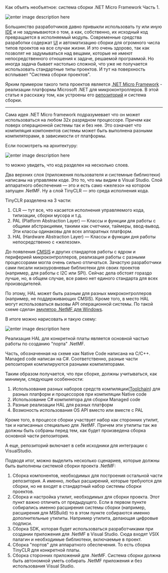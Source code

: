 Как объять необъятное: система сборки .NET Micro Framework Часть 1.

![enter image description here](https://habrastorage.org/files/147/683/616/1476836161574ab6a8d5129088e89c85.png)

Большинство разработчиков давно привыкли использовать ту или иную [IDE](https://ru.wikipedia.org/wiki/%D0%98%D0%BD%D1%82%D0%B5%D0%B3%D1%80%D0%B8%D1%80%D0%BE%D0%B2%D0%B0%D0%BD%D0%BD%D0%B0%D1%8F_%D1%81%D1%80%D0%B5%D0%B4%D0%B0_%D1%80%D0%B0%D0%B7%D1%80%D0%B0%D0%B1%D0%BE%D1%82%D0%BA%D0%B8) и не задумываются о том, а как, собственно, их исходный код превращается в исполняемый модуль. Современные средства разработки содержат [UI](https://ru.wikipedia.org/wiki/%D0%98%D0%BD%D1%82%D0%B5%D1%80%D1%84%D0%B5%D0%B9%D1%81_%D0%BF%D0%BE%D0%BB%D1%8C%D0%B7%D0%BE%D0%B2%D0%B0%D1%82%D0%B5%D0%BB%D1%8F) и автоматизацию сборки для огромного числа типов проектов на все случаи жизни. И это очень здорово, так как позволят не задумываться над вещами, которые не имеют непосредственного отношения к задаче, решаемой программой. Но иногда задача бывает настолько сложной, что уже не получается использовать стандартные типы проектов. И тут на поверхность всплывает "Система сборки проектов". 

Ярким примером такого типа проектов является [.NET Micro Framework](https://ru.wikipedia.org/wiki/.NET_Micro_Framework) - реализации платформы Microsoft .NET для микроконтроллеров. В этой статье я расскажу том, как устроены его [репозиторий](https://github.com/NETMF/netmf-interpreter) и система сборки.


----------

Сама идея .NET Micro framework подразумевает что он может использоваться на любом 32х разрядном процессоре. Причем как поверх операционной системы так и без нее. Это означает что компиляция компонентов системы может быть выполнена разными компиляторами, в зависимости от платформы.

Если посмотреть на архитектуру:

![enter image description here](https://habrastorage.org/storage/fdd6d69f/11f7e201/37802566/9f6ae01e.jpg)

то можно увидеть, что код разделен на несколько слоев.

Два верхних слоя (приложения пользователя и системные библиотеки) написаны на управляем коде. Это то, что мы видим в Visual Studio. Слой аппаратного обеспечения — это и есть само «железо» на котором запущен .NetMF. Ну а слой TinyCLR — это среда исполнения кода. 

TinyCLR разделена на 3 части:

1. CLR — тут все, что касается исполнения управляемого кода, типизации, сборки мусора и т.д.
2. PAL (Platform Abstraction Layer) — Классы и функции для работы с общими абстракциями, такими как счетчики, таймеры, ввод-вывод. Эти классы одинаковы для всех аппаратных платформ.
3. HAL (Hardware Abstraction Layer) — Классы и функции дня работы непосредственно с «железом».

До появления [CMSIS](http://www.arm.com/products/processors/cortex-m/cortex-microcontroller-software-interface-standard.php) и других стандартов работы с ядром и периферией микроконтроллеров, реализация работы с разными процессорами могла очень сильно отличаться. Зачастую разработчики сами писали низкоуровневые библиотеки для своих проектов (например, для работы с I2C или SPI). Сейчас дела обстоят гораздо лучше, но, в общем случае, все равно нет единого стандарта для всех производителей. 

По этому, HAL может быть разным для разных микроконтроллеров (например, не поддерживающих CMSIS). Кроме того, в место HAL могут использоваться вызовы API операционной системы. По такой схеме сделан [эмулятор .NetMF для Windows](https://geektimes.ru/post/265986/).

В итоге можно нарисовать и такую схему:

![enter image description here](https://github.com/NETMF/netmf-interpreter/wiki/images/NetMFLayerDiagram.png)

Реализация HAL для конкретной платы является основной частью работы по созданию "порта" .NetMF.

Часть, обозначенная на схеме как Native Code написана на C/C++. Managed code написан на C#. Соответственно, разные части репозитория компилируются разными компиляторами.

Таким образом получается, что при сборке, должны учитываться, как минимум, следующие особенности:

1. Использование разных наборов средств компиляции([Toolchain](https://en.wikipedia.org/wiki/Toolchain)) для разных платформ и процессоров при компиляции Native code
2. Использование C# компилятора для сборки Managed code
3.  Разные реализации HAL для разных платформ
4. Возмоность использования OS API вместо или вместе с PAL

Кроме того, в процессе сборки участвует набор как сторонних утилит, так и написанных специально для .NetMF. Причем эти утилиты так же должны быть собраны перед тем, как будет произведена сборка основной части репозитория.

А еще, репозиторий включает в себя исходники для интеграции с VisualStudio.

Подводя итог, можно выделить несколько сценариев, которые должны быть выполнены системой сборки проекта .NetMF:

1. Сборка компонентов, необходимых для построения остальной части репозитория. А именно, любых расширений, которые требуются для сборки, но не входят в стандартный набор системы сборки проектов.
2. Сборка и настройка утилит, необходимых для сборки проекта. Этот пункт важно отличить от предыдущего. Если в первом пункте собирались именно расширения системы сборки (например, расширения для MSBuild) то в этом пункте собираются именно дополнительные утилиты. Например утилита, делающая цифровые подписи.
3. Сборка SDK, которая будет использоваться разработчиками при создании приложения для .NetMF в Visual Studio. Сюда входят VSIX палагин и необходимые библиотеки, включаемые в проект.
4. Сборка "портов" для аппаратного обеспечения. То есть сборка TinyCLR для конкретной платы.
5. Сборка сторонних приложений для .NetMF. Система сборки должна быть автономной уметь собирать .NetMF приложения и без использования Visual Studio.
